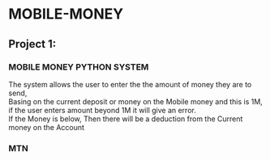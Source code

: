 # MOBILE-MONEY
## Project 1: 
### MOBILE MONEY PYTHON SYSTEM 
The system allows the user to enter the the amount of money they are to send, <br >
Basing on the current deposit or money on the Mobile money and this is 1M, if the user enters amount beyond 1M it will give an error.<br >
If the Money is below, Then there will be a deduction from the Current money on the Account
### MTN
